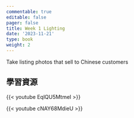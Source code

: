 ```yaml
---
commentable: true
editable: false
pager: false
title: Week 1 Lighting
date: '2023-11-21'
type: book
weight: 2
---
```


Take listing photos that sell to Chinese customers
<!--more--> 
## 學習資源

{{< youtube EqlQU5MtmeI >}}


{{< youtube cNAY68MdieU >}}
